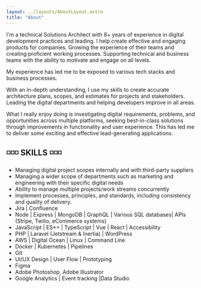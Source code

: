 ```yaml
---
layout: ../layouts/AboutLayout.astro
title: "About"
---
```


I'm a technical Solutions Architect with 8+ years of experience in digital development practices and leading. I help create effective and engaging products for companies. Growing the experience of their teams and creating proficient working processes. Supporting technical and business teams with the ability to motivate and engage on all levels.

My experience has led me to be exposed to various tech stacks and business processes.

With an in-depth understanding, I use my skills to create accurate architecture plans, scopes, and estimates for projects and stakeholders. Leading the digital departments and helping developers improve in all areas.

What I really enjoy doing is investigating digital requirements, problems, and opportunities across multiple platforms, seeking best-in-class solutions through improvements in functionality and user experience. This has led me to deliver some exciting and effective lead-generating applications.

## ◽◽◽ SKILLS ◽◽◽

- Managing digital project scopes internally and with third-party suppliers
- Managing a wider scope of departments such as marketing and engineering with their specific digital needs
- Ability to manage multiple projects/work streams concurrently 
- Implement processes, principles, and standards, including consistency and quality of delivery.
- Jira | Confluence
- Node | Express | MongoDB | GraphQL | Various SQL databases| APIs (Stripe, Twilio, eCommerce systems)
- JavaScript | ES*+ | TypeScript | Vue | React | Accessibility 
- PHP | Laravel (Jetstream & Inertia) | WordPress
- AWS | Digital Ocean | Linux | Command Line
- Docker | Kubernetes | Pipelines
- Git 
- UI/UX Design | User Flow | Prototyping
- Figma
- Adobe Photoshop, Adobe Illustrator
- Google Analytics | Event tracking |Data Studio
